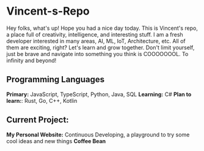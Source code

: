 # Vincent-s-Repo
Hey folks, what's up! Hope you had a nice day today. This is Vincent's repo, a place full of creativity, intelligence, and interesting stuff. I am a fresh developer interested in many areas, AI, ML, IoT, Architecture, etc. All of them are exciting, right? Let's learn and grow together. Don't limit yourself, just be brave and navigate into something you think is COOOOOOOL. To infinity and beyond! 

## Programming Languages
**Primary:** JavaScript, TypeScript, Python, Java, SQL
**Learning:** C#
**Plan to learn:**: Rust, Go, C++, Kotlin

## Current Project:
**My Personal Website:** Continuous Developing, a playground to try some cool ideas and new things
**Coffee Bean**

